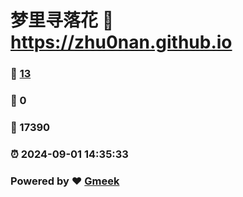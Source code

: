 # 梦里寻落花 :link: https://zhu0nan.github.io 
### :page_facing_up: [13](https://zhu0nan.github.io/tag.html) 
### :speech_balloon: 0 
### :hibiscus: 17390 
### :alarm_clock: 2024-09-01 14:35:33 
### Powered by :heart: [Gmeek](https://github.com/Meekdai/Gmeek)
